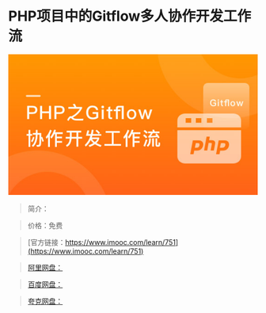 # PHP项目中的Gitflow多人协作开发工作流

![img](../../assets/5fe442f60001c35b05400304.jpg)

> 简介：

> 价格：免费

> [官方链接：https://www.imooc.com/learn/751](https://www.imooc.com/learn/751)

> [阿里网盘：]()

> [百度网盘：]()

> [夸克网盘：]()
